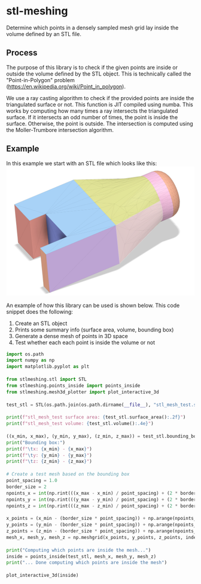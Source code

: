# stl-meshing
Determine which points in a densely sampled mesh grid lay inside the volume defined by an STL file.

## Process
The purpose of this library is to check if the given points are inside or outside the volume defined by the STL object.
This is technically called the "Point-in-Polygon" problem (https://en.wikipedia.org/wiki/Point_in_polygon).

We use a ray casting algorithm to check if the provided points are inside the triangulated surface or not.
This function is JIT compiled using numba.
This works by computing how many times a ray intersects the triangulated surface.
If it intersects an odd number of times, the point is inside the surface.
Otherwise, the point is outside.
The intersection is computed using the Moller-Trumbore intersection algorithm.

## Example
In this example we start with an STL file which looks like this:
![Example STL file rendering](examples/stl_mesh_test.png)

An example of how this library can be used is shown below. This code snippet does the following:
1. Create an STL object
2. Prints some summary info (surface area, volume, bounding box)
3. Generate a dense mesh of points in 3D space
4. Test whether each each point is inside the volume or not

```python
import os.path
import numpy as np
import matplotlib.pyplot as plt

from stlmeshing.stl import STL
from stlmeshing.points_inside import points_inside
from stlmeshing.mesh3d_plotter import plot_interactive_3d

test_stl = STL(os.path.join(os.path.dirname(__file__), "stl_mesh_test.stl"))

print(f"stl_mesh_test surface area: {test_stl.surface_area():.2f}")
print(f"stl_mesh_test volume: {test_stl.volume():.4e}")

((x_min, x_max), (y_min, y_max), (z_min, z_max)) = test_stl.bounding_box()
print("Bounding box:")
print(f"\tx: {x_min} - {x_max}")
print(f"\ty: {y_min} - {y_max}")
print(f"\tz: {z_min} - {z_max}")

# Create a test mesh based on the bounding box
point_spacing = 1.0
border_size = 2
npoints_x = int(np.rint(((x_max - x_min) / point_spacing) + (2 * border_size)).item()) + 1
npoints_y = int(np.rint(((y_max - y_min) / point_spacing) + (2 * border_size)).item()) + 1
npoints_z = int(np.rint(((z_max - z_min) / point_spacing) + (2 * border_size)).item()) + 1

x_points = (x_min - (border_size * point_spacing)) + np.arange(npoints_x) * point_spacing
y_points = (y_min - (border_size * point_spacing)) + np.arange(npoints_y) * point_spacing
z_points = (z_min - (border_size * point_spacing)) + np.arange(npoints_z) * point_spacing
mesh_x, mesh_y, mesh_z = np.meshgrid(x_points, y_points, z_points, indexing="ij")

print("Computing which points are inside the mesh...")
inside = points_inside(test_stl, mesh_x, mesh_y, mesh_z)
print("... Done computing which points are inside the mesh")

plot_interactive_3d(inside)
```
